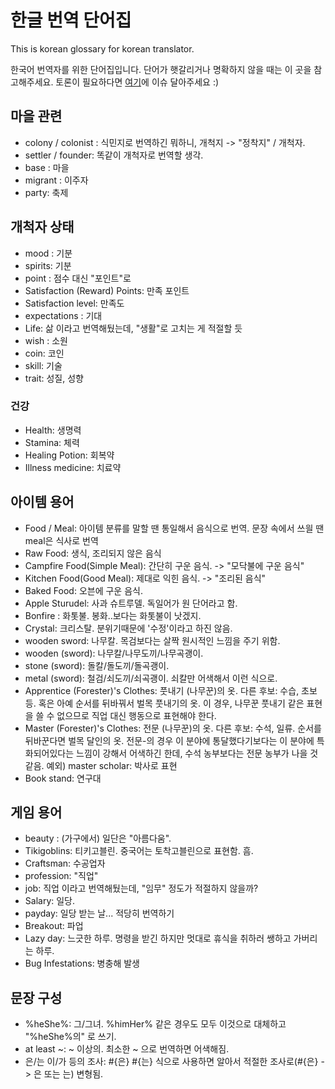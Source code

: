 # 한글 번역 단어집
This is korean glossary for korean translator.

한국어 번역자를 위한 단어집입니다. 단어가 햇갈리거나 명확하지 않을 때는 이 곳을 참고해주세요. 토론이 필요하다면 [여기](https://github.com/FourwingsY/FoundersFortuneLocalization-ko/issues)에 이슈 달아주세요 :) 

## 마을 관련
- colony / colonist : 식민지로 번역하긴 뭐하니, 개척지 -> "정착지" / 개척자. 
- settler / founder: 똑같이 개척자로 번역할 생각.
- base : 마을
- migrant : 이주자
- party: 축제

## 개척자 상태
- mood : 기분
- spirits: 기분
- point : 점수 대신 "포인트"로
- Satisfaction (Reward) Points: 만족 포인트
- Satisfaction level: 만족도
- expectations : 기대
- Life: 삶 이라고 번역해뒀는데, "생활"로 고치는 게 적절할 듯
- wish : 소원
- coin: 코인
- skill: 기술
- trait: 성질, 성향

### 건강
- Health: 생명력
- Stamina: 체력
- Healing Potion: 회복약
- Illness medicine: 치료약

## 아이템 용어
- Food / Meal: 아이템 분류를 말할 땐 통일해서 음식으로 번역. 문장 속에서 쓰읠 땐 meal은 식사로 번역
- Raw Food: 생식, 조리되지 않은 음식
- Campfire Food(Simple Meal): 간단히 구운 음식. -> "모닥불에 구운 음식"
- Kitchen Food(Good Meal): 제대로 익힌 음식. -> "조리된 음식"
- Baked Food: 오븐에 구운 음식.
- Apple Sturudel: 사과 슈트루델. 독일어가 원 단어라고 함.
- Bonfire : 화톳불. 봉화..보다는 화톳불이 낫겠지.
- Crystal: 크리스탈. 분위기때문에 '수정'이라고 하진 않음.
- wooden sword: 나무칼. 목검보다는 살짝 원시적인 느낌을 주기 위함.
- wooden (sword): 나무칼/나무도끼/나무곡괭이.
- stone (sword): 돌칼/돌도끼/돌곡괭이.
- metal (sword): 철검/쇠도끼/쇠곡괭이. 쇠칼만 어색해서 이런 식으로.
- Apprentice (Forester)'s Clothes: 풋내기 (나무꾼)의 옷. 다른 후보: 수습, 초보 등. 혹은 아예 순서를 뒤바꿔서 벌목 풋내기의 옷. 이 경우, 나무꾼 풋내기 같은 표현을 쓸 수 없으므로 직업 대신 행동으로 표현해야 한다.
- Master (Forester)'s Clothes: 전문 (나무꾼)의 옷. 다른 후보: 수석, 일류. 순서를 뒤바꾼다면 벌목 달인의 옷. 전문-의 경우 이 분야에 통달했다기보다는 이 분야에 특화되어있다는 느낌이 강해서 어색하긴 한데, 수석 농부보다는 전문 농부가 나을 것 같음. 예외) master scholar: 박사로 표현
- Book stand: 연구대

## 게임 용어
- beauty : (가구에서) 일단은 "아름다움".
- Tikigoblins: 티키고블린. 중국어는 토착고블린으로 표현함. 흠.
- Craftsman: 수공업자
- profession: "직업"
- job: 직업 이라고 번역해뒀는데, "임무" 정도가 적절하지 않을까?
- Salary: 일당. 
- payday: 일당 받는 날... 적당히 번역하기
- Breakout: 파업
- Lazy day: 느긋한 하루. 명령을 받긴 하지만 멋대로 휴식을 취하러 쌩하고 가버리는 하루.
- Bug Infestations: 병충해 발생

## 문장 구성
- %heShe%: 그/그녀. %himHer% 같은 경우도 모두 이것으로 대체하고 "%heShe%의" 로 쓰기.
- at least ~: ~ 이상의. 최소한 ~ 으로 번역하면 어색해짐.
- 은/는 이/가 등의 조사: #{은} #{는} 식으로 사용하면 알아서 적절한 조사로(#{은} -> 은 또는 는) 변형됨.